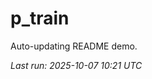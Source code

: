 # p_train

Auto-updating README demo.

<!--START_SECTION:status-->
_Last run: 2025-10-07 10:21 UTC_
<!--END_SECTION:status-->




































































































































































































































































































































































































































































































































































































































































































































































































































































































































































































































































































































